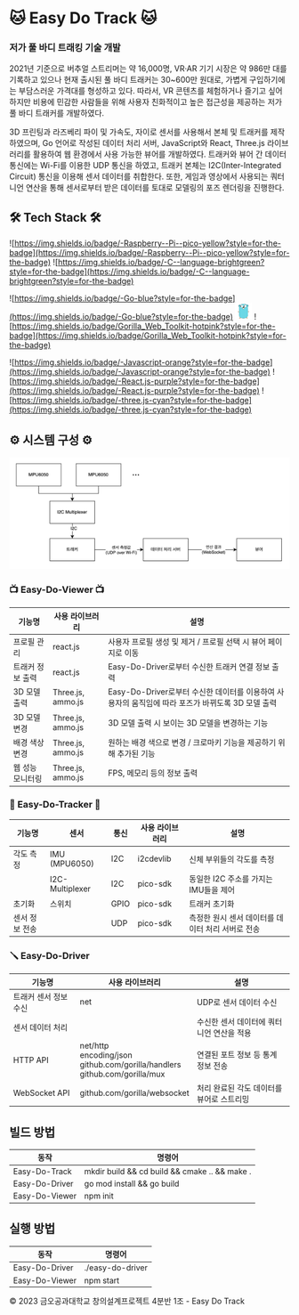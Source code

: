 # 🐱 Easy Do Track 🐱

### 저가 풀 바디 트래킹 기술 개발

2021년 기준으로 버추얼 스트리머는 약 16,000명, VR·AR 기기 시장은 약 986만 대를 기록하고 있으나 현재 출시된 풀 바디 트래커는 30~600만 원대로, 가볍게 구입하기에는 부담스러운 가격대를 형성하고 있다.
따라서, VR 콘텐츠를 체험하거나 즐기고 싶어하지만 비용에 민감한 사람들을 위해 사용자 친화적이고 높은 접근성을 제공하는 저가 풀 바디 트래커를 개발하였다.

3D 프린팅과 라즈베리 파이 및 가속도, 자이로 센서를 사용해서 본체 및 트래커를 제작하였으며, Go 언어로 작성된 데이터 처리 서버, JavaScript와 React, Three.js 라이브러리를 활용하여 웹 환경에서 사용 가능한 뷰어를 개발하였다. 트래커와 뷰어 간 데이터 통신에는 Wi-Fi를 이용한 UDP 통신을 하였고, 트래커 본체는 I2C(Inter-Integrated Circuit) 통신을 이용해 센서 데이터를 취합한다.
또한, 게임과 영상에서 사용되는 쿼터니언 연산을 통해 센서로부터 받은 데이터를 토대로 모델링의 포즈 렌더링을 진행한다.

## 🛠️ Tech Stack 🛠️

![https://img.shields.io/badge/-Raspberry--Pi--pico-yellow?style=for-the-badge](https://img.shields.io/badge/-Raspberry--Pi--pico-yellow?style=for-the-badge)
![https://img.shields.io/badge/-C--language-brightgreen?style=for-the-badge](https://img.shields.io/badge/-C--language-brightgreen?style=for-the-badge)

![https://img.shields.io/badge/-Go-blue?style=for-the-badge](https://img.shields.io/badge/-Go-blue?style=for-the-badge)
<img src="https://github.com/Easy-Do-Track/.github/blob/main/images/Untitled.png?raw=true" width=30 height=30 alt="(c) Renee French, licensed under the Creative Commons 3.0 Attributions license"/>
![https://img.shields.io/badge/Gorilla_Web_Toolkit-hotpink?style=for-the-badge](https://img.shields.io/badge/Gorilla_Web_Toolkit-hotpink?style=for-the-badge)

![https://img.shields.io/badge/-Javascript-orange?style=for-the-badge](https://img.shields.io/badge/-Javascript-orange?style=for-the-badge)
![https://img.shields.io/badge/-React.js-purple?style=for-the-badge](https://img.shields.io/badge/-React.js-purple?style=for-the-badge)
![https://img.shields.io/badge/-three.js-cyan?style=for-the-badge](https://img.shields.io/badge/-three.js-cyan?style=for-the-badge)

## ⚙️ 시스템 구성 ⚙️

![system diagram](https://github.com/Easy-Do-Track/.github/blob/main/images/Untitled%201.png?raw=true)

### 📺 Easy-Do-Viewer 📺

| 기능명 | 사용 라이브러리 | 설명 |
| --- | --- | --- |
| 프로필 관리 | react.js | 사용자 프로필 생성 및 제거 / 프로필 선택 시 뷰어 페이지로 이동 |
| 트래커 정보 출력 | react.js | Easy-Do-Driver로부터 수신한 트래커 연결 정보 출력 |
| 3D 모델 출력 | Three.js, ammo.js | Easy-Do-Driver로부터 수신한 데이터를 이용하여 사용자의 움직임에 따라 포즈가 바뀌도록 3D 모델 출력 |
| 3D 모델 변경 | Three.js, ammo.js | 3D 모델 출력 시 보이는 3D 모델을 변경하는 기능 |
| 배경 색상 변경 | Three.js, ammo.js | 원하는 배경 색으로 변경 / 크로마키 기능을 제공하기 위해 추가된 기능 |
| 웹 성능 모니터링 | Three.js, ammo.js | FPS, 메모리 등의 정보 출력 |

### 💪 Easy-Do-Tracker 🦵

| 기능명 | 센서 | 통신 | 사용 라이브러리 | 설명 |
| --- | --- | --- | --- | --- |
| 각도 측정 | IMU (MPU6050) | I2C | i2cdevlib | 신체 부위들의 각도를 측정 |
|  | I2C-Multiplexer | I2C | pico-sdk | 동일한 I2C 주소를 가지는 IMU들을 제어 |
| 초기화 | 스위치 | GPIO | pico-sdk | 트래커 초기화 |
| 센서 정보 전송 |  | UDP | pico-sdk | 측정한 원시 센서 데이터를 데이터 처리 서버로 전송 |

### 🪛 Easy-Do-Driver 

| 기능명 | 사용 라이브러리 | 설명 |
| --- | --- | --- |
| 트래커 센서 정보 수신 | net | UDP로 센서 데이터 수신 |
| 센서 데이터 처리 |  | 수신한 센서 데이터에 쿼터니언 연산을 적용 |
| HTTP API | net/http<br/>encoding/json<br/>github.com/gorilla/handlers<br/>github.com/gorilla/mux | 연결된 포트 정보 등 통계 정보 전송 |
| WebSocket API | github.com/gorilla/websocket | 처리 완료된 각도 데이터를 뷰어로 스트리밍 |

## 빌드 방법

| 동작 | 명령어 |
| --- | --- |
| Easy-Do-Track | mkdir build && cd build && cmake .. && make . |
| Easy-Do-Driver | go mod install && go build |
| Easy-Do-Viewer | npm init |

## 실행 방법

| 동작 | 명령어 |
| --- | --- |
| Easy-Do-Driver | ./easy-do-driver |
| Easy-Do-Viewer | npm start |

©️ 2023 금오공과대학교 창의설계프로젝트 4분반 1조 - Easy Do Track
